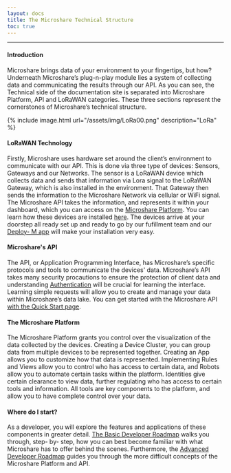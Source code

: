 ```yaml
---
layout: docs
title: The Microshare Technical Structure
toc: true
---
```





---------------------------------------
#### Introduction

Microshare brings data of your environment to your fingertips, but how? Underneath Microshare’s plug-n-play module lies a system of collecting data and communicating the results through our API. As you can see, the Technical side of the documentation site is separated into Microshare Platform, API and LoRaWAN categories. These three sections represent the cornerstones of Microshare’s technical structure. 


{% include image.html url="/assets/img/LoRa00.png" description="LoRa" %}

#### LoRaWAN Technology

Firstly, Microshare uses hardware set around the client’s environment to communicate with our API. This is done via three type of devices: Sensors, Gateways and our Networks. The sensor is a LoRaWAN device which collects data and sends that information via Lora signal to the LoRaWAN Gateway, which is also installed in the environment. That Gateway then sends the information to the Microshare Network via cellular or WiFi signal. The Microshare API takes the information, and represents it within your dashboard, which you can access on the [Microshare Platform](https://app.microshare.io/). You can learn how these devices are installed [here](/docs/2/installer/quick-start/overview/). The devices arrive at your doorstep all ready set up and ready to go by our fufillment team and our [Deploy- M app](/docs/2/installer/deploy-m/download-the-app/) will make your installation very easy. 

#### Microshare's API

The API, or Application Programming Interface, has Microshare’s specific protocols and tools to communicate the devices' data. Microshare’s API takes many security procautions to ensure the protection of client data and understanding [Authentication](/docs/2/technical/api/authentication/) will be crucial for learning the interface. Learning simple requests will allow you to create and manage your data within Microshare’s data lake. You can get started with the Microshare API [with the Quick Start page](/docs/2/technical/api/quick-start/).

#### The Microshare Platform

The Microshare Platform grants you control over the visualization of the data collected by the devices. Creating a Device Cluster, you can group data from multiple devices to be represented together. Creating an App allows you to customize how that data is represented. Implementing Rules and Views allow you to control who has access to certain data, and Robots allow you to automate certain tasks within the platform. Identities give certain clearance to view data, further regulating who has access to certain tools and information. All tools are key components to the platform, and allow you to have complete control over your data. 

#### Where do I start? 

As a developer, you will explore the features and applications of these components in greater detail. [The Basic Developer Roadmap](/docs/2/technical/quick-start/basic-dev-roadmap/) walks you through, step- by- step, how you can best become familiar with what Microshare has to offer behind the scenes. Furthermore, the [Advanced Developer Roadmap](/docs/2/technical/quick-start/advanced-dev-roadmap/) guides you through the more difficult concepts of the Microshare Platform and API. 
